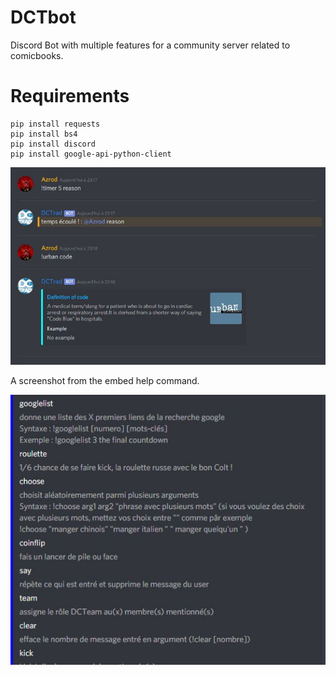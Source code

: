 # DCTbot
Discord Bot with multiple features for a community server related to comicbooks.

# Requirements
```
pip install requests
pip install bs4
pip install discord
pip install google-api-python-client
```
![example](https://raw.githubusercontent.com/Azrood/DCTbot/dev/pictures/example.JPG)

A screenshot from the embed help command.

![example2](https://raw.githubusercontent.com/Azrood/DCTbot/dev/pictures/example%202.JPG)